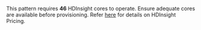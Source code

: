 This pattern requires **46** HDInsight cores to operate. Ensure adequate cores are available before provisioning. Refer [here](https://azure.microsoft.com/en-us/pricing/details/hdinsight/) for details on HDInsight Pricing.

